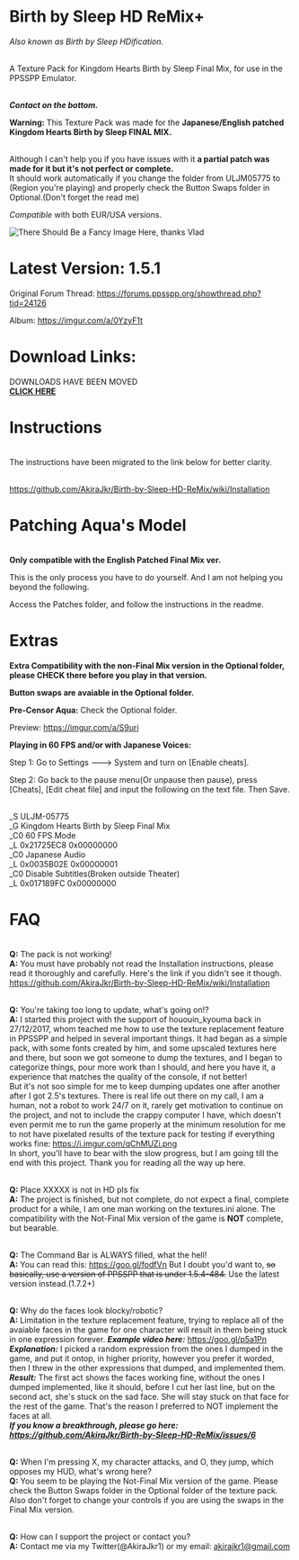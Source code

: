 # Birth by Sleep HD ReMix+
<i>Also known as Birth by Sleep HDification.</i>

<br>A Texture Pack for Kingdom Hearts Birth by Sleep Final Mix, for use in the PPSSPP Emulator.

<br><b><i>Contact on the bottom.</i></b>

<b>Warning:</b>
This Texture Pack was made for the <b>Japanese/English patched Kingdom Hearts Birth by Sleep FINAL MIX.</b>

<br>Although I can't help you if you have issues with it <b>a partial patch was made for it but it's not perfect or complete.</b> 
<br>It should work automatically if you change the folder from ULJM05775 to (Region you're playing) and properly check the Button Swaps folder in Optional.(Don't forget the read me)

<i>Compatible</i> with both EUR/USA versions.

![There Should Be a Fancy Image Here, thanks Vlad](https://user-images.githubusercontent.com/27028529/63654292-06af3400-c74f-11e9-9879-a2d593b39de9.png)

# Latest Version: 1.5.1

Original Forum Thread: https://forums.ppsspp.org/showthread.php?tid=24126

Album: https://imgur.com/a/0YzyF1t

# Download Links:

DOWNLOADS HAVE BEEN MOVED
<br> **[CLICK HERE](https://github.com/AkiraJkr/Birth-by-Sleep-HD-ReMix/wiki/Download-Mirrors)**

# Instructions

<br>The instructions have been migrated to the link below for better clarity.

<br>https://github.com/AkiraJkr/Birth-by-Sleep-HD-ReMix/wiki/Installation

# Patching Aqua's Model

<br><b>Only compatible with the English Patched Final Mix ver.</b>
<br>

This is the only process you have to do yourself. And I am not helping you beyond the following.

Access the Patches folder, and follow the instructions in the readme.

# Extras

<b>Extra Compatibility with the non-Final Mix version in the Optional folder, please CHECK there before you play in that version.</b>

<b>Button swaps are avaiable in the Optional folder.</b>

<b>Pre-Censor Aqua:</b> Check the Optional folder.

Preview: https://imgur.com/a/S9uri



<b>Playing in 60 FPS and/or with Japanese Voices:</b>

Step 1: Go to Settings ---> System and turn on [Enable cheats].

Step 2: Go back to the pause menu(Or unpause then pause), press [Cheats], [Edit cheat file] and input the following on the text file. Then Save.

<br>_S ULJM-05775
<br>_G Kingdom Hearts Birth by Sleep Final Mix
<br>_C0 60 FPS Mode
<br>_L 0x21725EC8 0x00000000
<br>_C0 Japanese Audio
<br>_L 0x0035B02E 0x00000001
<br>_C0 Disable Subtitles(Broken outside Theater)
<br>_L 0x017189FC 0x00000000

# FAQ
<br><b>Q:</b> The pack is not working!
<br><b>A:</b> You must have probably not read the Installation instructions, please read it thoroughly and carefully. Here's the link if you didn't see it though.
<br>https://github.com/AkiraJkr/Birth-by-Sleep-HD-ReMix/wiki/Installation

<br><b>Q:</b> You're taking too long to update, what's going on!?
<br><b>A:</b> I started this project with the support of hououin_kyouma back in 27/12/2017, whom teached me how to use the texture replacement feature in PPSSPP and helped in several important things. It had began as a simple pack, with some fonts created by him, and some upscaled textures here and there, but soon we got someone to dump the textures, and I began to categorize things, pour more work than I should, and here you have it, a experience that matches the quality of the console, if not better!
<br>But it's not soo simple for me to keep dumping updates one after another after I got 2.5's textures. There is real life out there on my call, I am a human, not a robot to work 24/7 on it, rarely get motivation to continue on the project, and not to include the crappy computer I have, which doesn't even permit me to run the game properly at the minimum resolution for me to not have pixelated results of the texture pack for testing if everything works fine: https://i.imgur.com/qChMUZi.png
<br>In short, you'll have to bear with the slow progress, but I am going till the end with this project. Thank you for reading all the way up here.

<br><b>Q:</b> Place XXXXX is not in HD pls fix
<br><b>A:</b> The project is finished, but not complete, do not expect a final, complete product for a while, I am one man working on the textures.ini alone. The compatibility with the Not-Final Mix version of the game is **NOT** complete, but bearable.

<br><b>Q:</b> The Command Bar is ALWAYS filled, what the hell!
<br><b>A:</b> You can read this: https://goo.gl/fodfVn But I doubt you'd want to, <s>so basically, use a version of PPSSPP that is under 1.5.4-484.</s> Use the latest version instead.(1.7.2+)

<br><b>Q:</b> Why do the faces look blocky/robotic?
<br><b>A:</b> Limitation in the texture replacement feature, trying to replace all of the avaiable faces in the game for one character will result in them being stuck in one expression forever. <b><i>Example video here:</b></i> https://goo.gl/p5a1Pn
<br><b><i>Explanation:</b></i> I picked a random expression from the ones I dumped in the game, and put it ontop, in higher priority, however you prefer it worded, then I threw in the other expressions that dumped, and implemented them.
<br><b><i>Result:</b></i> The first act shows the faces working fine, without the ones I dumped implemented, like it should, before I cut her last line, but on the second act, she's stuck on the sad face. She will stay stuck on that face for the rest of the game. That's the reason I preferred to NOT implement the faces at all.
<br><b><i>If you know a breakthrough, please go here: https://github.com/AkiraJkr/Birth-by-Sleep-HD-ReMix/issues/6</b></i>

<br><b>Q:</b> When I'm pressing X, my character attacks, and O, they jump, which opposes my HUD, what's wrong here?
<br><b>Q:</b> You seem to be playing the Not-Final Mix version of the game. Please check the Button Swaps folder in the Optional folder of the texture pack. Also don't forget to change your controls if you are using the swaps in the Final Mix version.



<br><b>Q:</b> How can I support the project or contact you?
<br><b>A:</b> Contact me via my Twitter(@AkiraJkr1) or my email: akirajkr1@gmail.com
